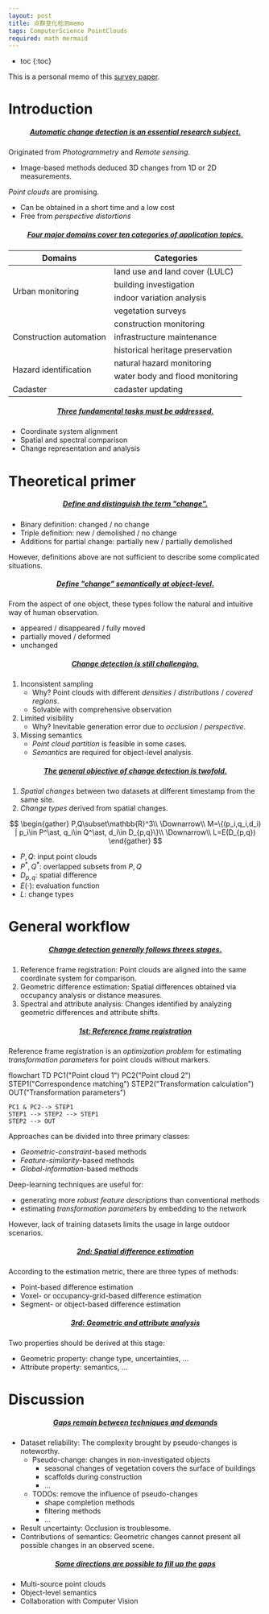 ```yaml
---
layout: post
title: 点群变化检测memo
tags: ComputerScience PointClouds
required: math mermaid
---
```


- toc
{:toc}

This is a personal memo of this [survey paper](https://www.sciencedirect.com/science/article/pii/S0924271623000163).

# Introduction

<h5 style="text-align:center;"><u>Automatic change detection is an essential research subject.</u></h5>

Originated from *Photogrammetry* and *Remote sensing*.
- Image-based methods deduced 3D changes from 1D or 2D measurements.

*Point clouds* are promising.
- Can be obtained in a short time and a low cost
- Free from *perspective distortions*

<h5 style="text-align:center;"><u>Four major domains cover ten categories of application topics.</u></h5>

<table>
    <thead><tr>
        <th style="text-align:center;">Domains</th>
        <th style="text-align:center;">Categories</th>
    </tr></thead>
    <tbody>
        <tr>
            <td rowspan=4>Urban monitoring</td>
            <td>land use and land cover (LULC)</td>
        </tr>
        <tr><td>building investigation</td></tr>
        <tr><td>indoor variation analysis</td></tr>
        <tr><td>vegetation surveys</td></tr>
        <tr>
            <td rowspan=3>Construction automation</td>
            <td>construction monitoring</td>
        </tr>
        <tr><td>infrastructure maintenance</td></tr>
        <tr><td>historical heritage preservation</td></tr>
        <tr>
            <td rowspan=2>Hazard identification</td>
            <td>natural hazard monitoring</td>
        </tr>
        <tr><td>water body and flood monitoring</td></tr>
        <tr>
            <td>Cadaster</td>
            <td>cadaster updating</td>
        </tr>
    </tbody>
</table>

<h5 style="text-align:center;"><u>Three fundamental tasks must be addressed.</u></h5>

- Coordinate system alignment
- Spatial and spectral comparison
- Change representation and analysis

# Theoretical primer

<h5 style="text-align:center;"><u>Define and distinguish the term "change".</u></h5>

- Binary definition: changed / no change
- Triple definition: new / demolished / no change
- Additions for partial change: partially new / partially demolished

However, definitions above are not sufficient to describe some complicated situations.

<h5 style="text-align:center;"><u>Define "change" semantically at object-level.</u></h5>

From the aspect of one object, these types follow the natural and intuitive way of human observation.
- appeared / disappeared / fully moved
- partially moved / deformed
- unchanged

<h5 style="text-align:center;"><u>Change detection is still challenging.</u></h5>

1. Inconsistent sampling
    - Why? Point clouds with different *densities* / *distributions* / *covered regions*.
    - Solvable with comprehensive observation
1. Limited visibility
    - Why? Inevitable generation error due to *occlusion* / *perspective*.
1. Missing semantics
    - *Point cloud partition* is feasible in some cases.
    - *Semantics* are required for object-level analysis.

<h5 style="text-align:center;"><u>The general objective of change detection is twofold.</u></h5>

1. *Spatial changes* between two datasets at different timestamp from the same site.
1. *Change types* derived from spatial changes.

$$
\begin{gather}
P,Q\subset\mathbb{R}^3\\
\Downarrow\\
M=\{(p_i,q_i,d_i) | p_i\in P^\ast, q_i\in Q^\ast, d_i\in D_{p,q}\}\\
\Downarrow\\
L=E(D_{p,q})
\end{gather}
$$

- $P, Q$: input point clouds
- $P^\ast, Q^\ast$: overlapped subsets from $P, Q$
- $D_{p,q}$: spatial difference
- $E(\cdot)$: evaluation function
- $L$: change types

# General workflow

<h5 style="text-align:center;"><u>Change detection generally follows threes stages.</u></h5>

1. Reference frame registration: Point clouds are aligned into the same coordinate system for comparison.
1. Geometric difference estimation: Spatial differences obtained via occupancy analysis or distance measures.
1. Spectral and attribute analysis: Changes identified by analyzing geometric differences and attribute shifts.

<h5 style="text-align:center;"><u>1st: Reference frame registration</u></h5>

Reference frame registration is an *optimization problem* for estimating *transformation parameters* for point clouds without markers.

<div class="mermaid img-frame">
flowchart TD
    PC1("Point cloud 1")
    PC2("Point cloud 2")
    STEP1("Correspondence matching")
    STEP2("Transformation calculation")
    OUT("Transformation parameters")

    PC1 & PC2--> STEP1
    STEP1 --> STEP2 --> STEP1
    STEP2 --> OUT
</div>

Approaches can be divided into three primary classes:
- *Geometric-constraint*-based methods
- *Feature-similarity*-based methods
- *Global-information*-based methods

Deep-learning techniques are useful for:
- generating more *robust feature descriptions* than conventional methods
- estimating *transformation parameters* by embedding to the network

However, lack of training datasets limits the usage in large outdoor scenarios.

<h5 style="text-align:center;"><u>2nd: Spatial difference estimation</u></h5>

According to the estimation metric, there are three types of methods:
- Point-based difference estimation
- Voxel- or occupancy-grid-based difference estimation
- Segment- or object-based difference estimation

<h5 style="text-align:center;"><u>3rd: Geometric and attribute analysis</u></h5>

Two properties should be derived at this stage:
- Geometric property: change type, uncertainties, ...
- Attribute property: semantics, ...

# Discussion

<h5 style="text-align:center;"><u>Gaps remain between techniques and demands</u></h5>

- Dataset reliability: The complexity brought by pseudo-changes is noteworthy.
    - Pseudo-change: changes in non-investigated objects
        - seasonal changes of vegetation covers the surface of buildings
        - scaffolds during construction
        - ...
    - TODOs: remove the influence of pseudo-changes
        - shape completion methods
        - filtering methods
        - ...
- Result uncertainty: Occlusion is troublesome.
- Contributions of semantics: Geometric changes cannot present all possible changes in an observed scene.

<h5 style="text-align:center;"><u>Some directions are possible to fill up the gaps</u></h5>

- Multi-source point clouds
- Object-level semantics
- Collaboration with Computer Vision
